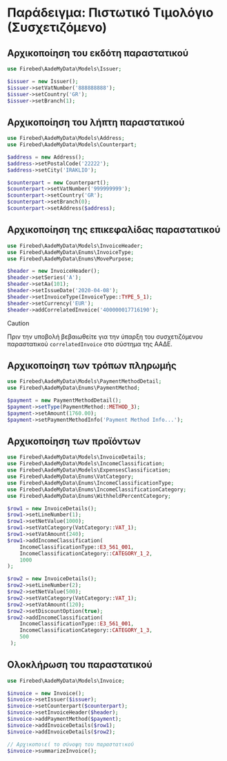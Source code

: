 # Παράδειγμα: Πιστωτικό Τιμολόγιο (Συσχετιζόμενο)

## Αρχικοποίηση του εκδότη παραστατικού

```php
use Firebed\AadeMyData\Models\Issuer;

$issuer = new Issuer();
$issuer->setVatNumber('888888888');
$issuer->setCountry('GR');
$issuer->setBranch(1);
```

## Αρχικοποίηση του λήπτη παραστατικού

```php
use Firebed\AadeMyData\Models\Address;
use Firebed\AadeMyData\Models\Counterpart;

$address = new Address();
$address->setPostalCode('22222');
$address->setCity('IRAKLIO');

$counterpart = new Counterpart();
$counterpart->setVatNumber('999999999');
$counterpart->setCountry('GR');
$counterpart->setBranch(0);
$counterpart->setAddress($address);
```

## Αρχικοποίηση της επικεφαλίδας παραστατικού

```php
use Firebed\AadeMyData\Models\InvoiceHeader;
use Firebed\AadeMyData\Enums\InvoiceType;
use Firebed\AadeMyData\Enums\MovePurpose;

$header = new InvoiceHeader();
$header->setSeries('A');
$header->setAa(101);
$header->setIssueDate('2020-04-08');
$header->setInvoiceType(InvoiceType::TYPE_5_1);
$header->setCurrency('EUR');
$header->addCorrelatedInvoice('400000017716190');
```

> [!CAUTION]
> Πριν την υποβολή βεβαιωθείτε για την ύπαρξη του συσχετιζόμενου παραστατικού
> `correlatedInvoice` στο σύστημα της ΑΑΔΕ.

## Αρχικοποίηση των τρόπων πληρωμής

```php
use Firebed\AadeMyData\Models\PaymentMethodDetail;
use Firebed\AadeMyData\Enums\PaymentMethod;

$payment = new PaymentMethodDetail();
$payment->setType(PaymentMethod::METHOD_3);
$payment->setAmount(1760.00);
$payment->setPaymentMethodInfo('Payment Method Info...');
```

## Αρχικοποίηση των προϊόντων

```php
use Firebed\AadeMyData\Models\InvoiceDetails;
use Firebed\AadeMyData\Models\IncomeClassification;
use Firebed\AadeMyData\Models\ExpensesClassification;
use Firebed\AadeMyData\Enums\VatCategory;
use Firebed\AadeMyData\Enums\IncomeClassificationType;
use Firebed\AadeMyData\Enums\IncomeClassificationCategory;
use Firebed\AadeMyData\Enums\WithheldPercentCategory;

$row1 = new InvoiceDetails();
$row1->setLineNumber(1);
$row1->setNetValue(1000);
$row1->setVatCategory(VatCategory::VAT_1);
$row1->setVatAmount(240);
$row1->addIncomeClassification(
    IncomeClassificationType::E3_561_001, 
    IncomeClassificationCategory::CATEGORY_1_2, 
    1000
);

$row2 = new InvoiceDetails();
$row2->setLineNumber(2);
$row2->setNetValue(500);
$row2->setVatCategory(VatCategory::VAT_1);
$row2->setVatAmount(120);
$row2->setDiscountOption(true);
$row2->addIncomeClassification(
    IncomeClassificationType::E3_561_001, 
    IncomeClassificationCategory::CATEGORY_1_3,
    500
 );
```

## Ολοκλήρωση του παραστατικού

```php
use Firebed\AadeMyData\Models\Invoice;

$invoice = new Invoice();
$invoice->setIssuer($issuer);
$invoice->setCounterpart($counterpart);
$invoice->setInvoiceHeader($header);
$invoice->addPaymentMethod($payment);
$invoice->addInvoiceDetails($row1);
$invoice->addInvoiceDetails($row2);

// Αρχικοποιεί το σύνοψη του παραστατικού
$invoice->summarizeInvoice();
```
